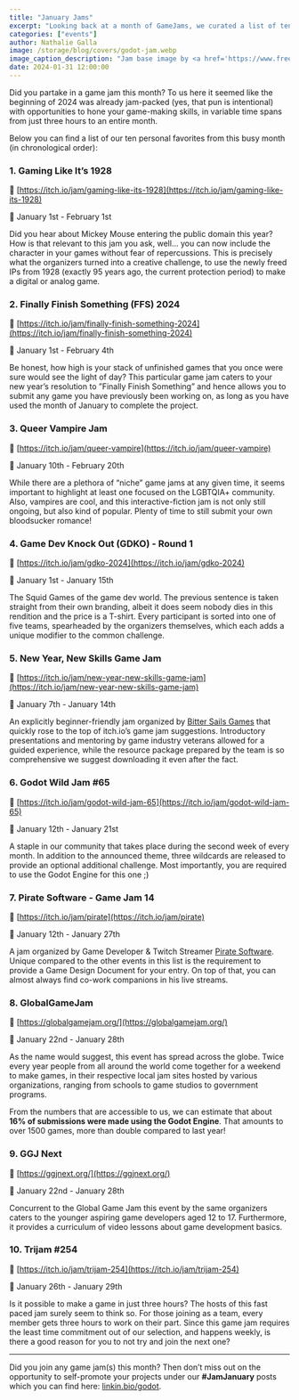 ```yaml
---
title: "January Jams"
excerpt: "Looking back at a month of GameJams, we curated a list of ten events that you might or might not have heard of before."
categories: ["events"]
author: Nathalie Galla
image: /storage/blog/covers/godot-jam.webp
image_caption_description: "Jam base image by <a href='https://www.freepik.com/free-photo/jam-isolated-white_1198739.htm#query=jam&position=39&from_view=search&track=sph&uuid=449f0bd4-ec2a-4a1b-aef3-d0ad383022a7'>luis_molinero</a> on Freepik"
date: 2024-01-31 12:00:00
---
```


Did you partake in a game jam this month? To us here it seemed like the beginning of 2024 was already jam-packed (yes, that pun is intentional) with opportunities to hone your game-making skills, in variable time spans from just three hours to an entire month.

Below you can find a list of our ten personal favorites from this busy month (in chronological order):

### 1. Gaming Like It’s 1928

🔗 [https://itch.io/jam/gaming-like-its-1928](https://itch.io/jam/gaming-like-its-1928)

📅 January 1st - February 1st

Did you hear about Mickey Mouse entering the public domain this year? How is that relevant to this jam you ask, well… you can now include the character in your games without fear of repercussions. This is precisely what the organizers turned into a creative challenge, to use the newly freed IPs from 1928 (exactly 95 years ago, the current protection period) to make a digital or analog game.

### 2. Finally Finish Something (FFS) 2024

🔗 [https://itch.io/jam/finally-finish-something-2024](https://itch.io/jam/finally-finish-something-2024) 

📅 January 1st  - February 4th

Be honest, how high is your stack of unfinished games that you once were sure would see the light of day? This particular game jam caters to your new year’s resolution to ”Finally Finish Something” and hence allows you to submit any game you have previously been working on, as long as you have used the month of January to complete the project.

### 3. Queer Vampire Jam

🔗 [https://itch.io/jam/queer-vampire](https://itch.io/jam/queer-vampire) 

📅 January 10th  - February 20th

While there are a plethora of “niche” game jams at any given time, it seems important to highlight at least one focused on the LGBTQIA+ community. Also, vampires are cool, and this interactive-fiction jam is not only still ongoing, but also kind of popular. Plenty of time to still submit your own bloodsucker romance!

### 4. Game Dev Knock Out (GDKO) - Round 1

🔗 [https://itch.io/jam/gdko-2024](https://itch.io/jam/gdko-2024) 

📅 January 1st  - January 15th

The Squid Games of the game dev world. The previous sentence is taken straight from their own branding, albeit it does seem nobody dies in this rendition and the price is a T-shirt. Every participant is sorted into one of five teams, spearheaded by the organizers themselves, which each adds a unique modifier to the common challenge.

### 5. New Year, New Skills Game Jam

🔗 [https://itch.io/jam/new-year-new-skills-game-jam](https://itch.io/jam/new-year-new-skills-game-jam) 

📅 January 7th  - January 14th

An explicitly beginner-friendly jam organized by [Bitter Sails Games](https://twitter.com/bittersails) that quickly rose to the top of itch.io’s game jam suggestions. Introductory presentations and mentoring by game industry veterans allowed for a guided experience, while the resource package prepared by the team is so comprehensive we suggest downloading it even after the fact.

### 6. Godot Wild Jam #65

🔗 [https://itch.io/jam/godot-wild-jam-65](https://itch.io/jam/godot-wild-jam-65) 

📅 January 12th - January 21st

A staple in our community that takes place during the second week of every month. In addition to the announced theme, three wildcards are released to provide an optional additional challenge. Most importantly, you are required to use the Godot Engine for this one ;)

### 7. Pirate Software - Game Jam 14

🔗 [https://itch.io/jam/pirate](https://itch.io/jam/pirate)

📅 January 12th - January 27th

A jam organized by Game Developer & Twitch Streamer [Pirate Software](https://twitter.com/PirateSoftware). Unique compared to the other events in this list is the requirement to provide a Game Design Document for your entry. On top of that, you can almost always find co-work companions in his live streams.

### 8. GlobalGameJam

🔗 [https://globalgamejam.org/](https://globalgamejam.org/) 

📅 January 22nd - January 28th

As the name would suggest, this event has spread across the globe. Twice every year people from all around the world come together for a weekend to make games, in their respective local jam sites hosted by various organizations, ranging from schools to game studios to government programs.

From the numbers that are accessible to us, we can estimate that about __16% of submissions were made using the Godot Engine__. That amounts to over 1500 games, more than double compared to last year!

### 9. GGJ Next

🔗 [https://ggjnext.org/](https://ggjnext.org/) 

📅 January 22nd - January 28th

Concurrent to the Global Game Jam this event by the same organizers caters to the younger aspiring game developers aged 12 to 17. Furthermore, it provides a curriculum of video lessons about game development basics.

### 10. Trijam #254

🔗 [https://itch.io/jam/trijam-254](https://itch.io/jam/trijam-254) 

📅 January 26th - January 29th

Is it possible to make a game in just three hours? The hosts of this fast paced jam surely seem to think so. For those joining as a team, every member gets three hours to work on their part. Since this game jam requires the least time commitment out of our selection, and happens weekly, is there a good reason for you to not try and join the next one?

----

Did you join any game jam(s) this month? Then don’t miss out on the opportunity to self-promote your projects under our __#JamJanuary__ posts which you can find here: [linkin.bio/godot](linkin.bio/godot).


